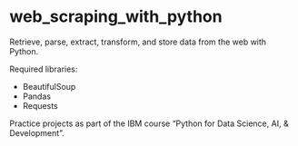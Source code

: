 # web_scraping_with_python

Retrieve, parse, extract, transform, and store data from the web with Python.

Required libraries:
* BeautifulSoup
* Pandas
* Requests

Practice projects as part of the IBM course “Python for Data Science, AI, & Development”.
